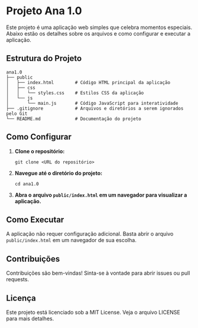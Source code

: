 # Projeto Ana 1.0

Este projeto é uma aplicação web simples que celebra momentos especiais. Abaixo estão os detalhes sobre os arquivos e como configurar e executar a aplicação.

## Estrutura do Projeto

```
ana1.0
├── public
│   ├── index.html        # Código HTML principal da aplicação
│   ├── css
│   │   └── styles.css    # Estilos CSS da aplicação
│   └── js
│       └── main.js       # Código JavaScript para interatividade
├── .gitignore            # Arquivos e diretórios a serem ignorados pelo Git
└── README.md             # Documentação do projeto
```

## Como Configurar

1. **Clone o repositório:**
   ```
   git clone <URL do repositório>
   ```

2. **Navegue até o diretório do projeto:**
   ```
   cd ana1.0
   ```

3. **Abra o arquivo `public/index.html` em um navegador para visualizar a aplicação.**

## Como Executar

A aplicação não requer configuração adicional. Basta abrir o arquivo `public/index.html` em um navegador de sua escolha.

## Contribuições

Contribuições são bem-vindas! Sinta-se à vontade para abrir issues ou pull requests.

## Licença

Este projeto está licenciado sob a MIT License. Veja o arquivo LICENSE para mais detalhes.